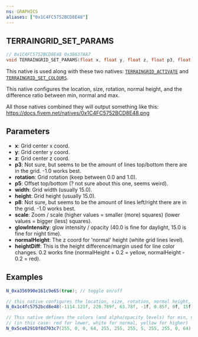 ```yaml
---
ns: GRAPHICS
aliases: ["0x1C4FC5752BCD8E48"]
---
```

## TERRAINGRID_SET_PARAMS

```c
// 0x1C4FC5752BCD8E48 0x3B637AA7
void TERRAINGRID_SET_PARAMS(float x, float y, float z, float p3, float rotation, float p5, float width, float height, float p8, float scale, float glowIntensity, float normalHeight, float heightDiff);
```

This native is used along with these two natives: [`TERRAINGRID_ACTIVATE`](#_0xA356990E161C9E65) and [`TERRAINGRID_SET_COLOURS`](#_0x5CE62918F8D703C7).

This native configures the location, size, rotation, normal height, and the difference ratio between min, normal and max.

All those natives combined they will output something like this: https://docs.fivem.net/natives/0x1C4FC5752BCD8E48.png

## Parameters
* **x**: Grid center x coord.
* **y**: Grid center y coord.
* **z**: Grid center z coord.
* **p3**: Not sure, but seems to be the amount of lines top/bottom there are in the grid. -1.0 works best.
* **rotation**: Grid rotation (keep between 0.0 and 1.0).
* **p5**: Offset top/bottom (? not sure about this one, seems weird).
* **width**: Grid width (usually 15.0).
* **height**: Grid height (usually 15.0).
* **p8**: Not sure, but seems to be the amount of lines left/right there are in the grid. -1.0 works best.
* **scale**: Zoom / scale (higher values = smaller (more) squares) (lower values = bigger (less) squares).
* **glowIntensity**: glow intensity / opacity (40.0 is fine for daylight, 15.0 is fine for night time).
* **normalHeight**: The z coord for 'normal' height (white grid lines level).
* **heightDiff**: This is the height difference/margin used for line color changes. 0.2 works fine (normalHeight + 0.2 = yellow, normalHeight - 0.2 = red).

## Examples
```cs
N_0xa356990e161c9e65(true); // toggle on/off

// this native configures the location, size, rotation, normal height, and the difference ratio between min, normal and max.
N_0x1c4fc5752bcd8e48(-1114.121f, 220.789f, 63.78f, -1f, 0.85f, 0f, 15f, 15f, -1f, 20f, 40f, 63.78f, 0.2f);

// This native defines the colors (and alpha/opacity levels) for min, normal and max heights.
// (in this case: red for lower, white for normal, yellow for higher)
N_0x5ce62918f8d703c7(255, 0, 0, 64, 255, 255, 255, 5, 255, 255, 0, 64);
```



